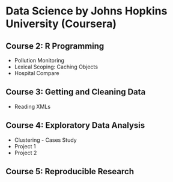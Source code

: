 # Data Science by Johns Hopkins University (Coursera)

## Course 2: R Programming
* Pollution Monitoring
* Lexical Scoping: Caching Objects
* Hospital Compare

## Course 3: Getting and Cleaning Data
* Reading XMLs

## Course 4: Exploratory Data Analysis
* Clustering - Cases Study
* Project 1
* Project 2

## Course 5: Reproducible Research